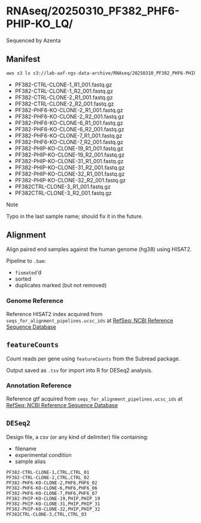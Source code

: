 # RNAseq/20250310_PF382_PHF6-PHIP-KO_LQ/

Sequenced by Azenta

## Manifest

```sh
aws s3 ls s3://lab-aaf-ngs-data-archive/RNAseq/20250310_PF382_PHF6-PHIP-KO_LQ/00_fastq/
```

- PF382-CTRL-CLONE-1_R1_001.fastq.gz
- PF382-CTRL-CLONE-1_R2_001.fastq.gz
- PF382-CTRL-CLONE-2_R1_001.fastq.gz
- PF382-CTRL-CLONE-2_R2_001.fastq.gz
- PF382-PHF6-KO-CLONE-2_R1_001.fastq.gz
- PF382-PHF6-KO-CLONE-2_R2_001.fastq.gz
- PF382-PHF6-KO-CLONE-6_R1_001.fastq.gz
- PF382-PHF6-KO-CLONE-6_R2_001.fastq.gz
- PF382-PHF6-KO-CLONE-7_R1_001.fastq.gz
- PF382-PHF6-KO-CLONE-7_R2_001.fastq.gz
- PF382-PHIP-KO-CLONE-19_R1_001.fastq.gz
- PF382-PHIP-KO-CLONE-19_R2_001.fastq.gz
- PF382-PHIP-KO-CLONE-31_R1_001.fastq.gz
- PF382-PHIP-KO-CLONE-31_R2_001.fastq.gz
- PF382-PHIP-KO-CLONE-32_R1_001.fastq.gz
- PF382-PHIP-KO-CLONE-32_R2_001.fastq.gz
- PF382CTRL-CLONE-3_R1_001.fastq.gz
- PF382CTRL-CLONE-3_R2_001.fastq.gz

> [!NOTE]
> Typo in the last sample name; should fix it in the future.

## Alignment

Align paired end samples against the human genome (hg38) using HISAT2.

Pipeline to `.bam`:

- `fixmated`'d
- sorted
- duplicates marked (but not removed)

### Genome Reference

Reference HISAT2 index acquired from `seqs_for_alignment_pipelines.ucsc_ids` at
[RefSeq: NCBI Reference Sequence Database](https://ftp.ncbi.nlm.nih.gov/genomes/all/GCA/000/001/635/GCA_000001635.9_GRCm39/seqs_for_alignment_pipelines.ucsc_ids/)

## `featureCounts`

Count reads per gene using `featureCounts` from the Subread package.

Output saved as `.tsv` for import into R for DESeq2 analysis.

### Annotation Reference

Reference gtf acquired from `seqs_for_alignment_pipelines.ucsc_ids` at
[RefSeq: NCBI Reference Sequence Database](https://ftp.ncbi.nlm.nih.gov/genomes/all/GCA/000/001/635/GCA_000001635.9_GRCm39/seqs_for_alignment_pipelines.ucsc_ids/)

## `DESeq2`

Design file, a csv (or any kind of delimiter) file containing:

- filename
- experimental condition
- sample alias

```csv
PF382-CTRL-CLONE-1,CTRL,CTRL_01
PF382-CTRL-CLONE-2,CTRL,CTRL_02
PF382-PHF6-KO-CLONE-2,PHF6,PHF6_02
PF382-PHF6-KO-CLONE-6,PHF6,PHF6_06
PF382-PHF6-KO-CLONE-7,PHF6,PHF6_07
PF382-PHIP-KO-CLONE-19,PHIP,PHIP_19
PF382-PHIP-KO-CLONE-31,PHIP,PHIP_31
PF382-PHIP-KO-CLONE-32,PHIP,PHIP_32
PF382CTRL-CLONE-3,CTRL,CTRL_03
```
